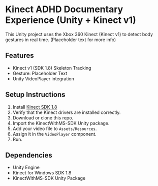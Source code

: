 # Kinect ADHD Documentary Experience (Unity + Kinect v1)

This Unity project uses the Xbox 360 Kinect (Kinect v1) to detect body gestures in real time. (Placeholder text for more info)

## Features

- Kinect v1 (SDK 1.8) Skeleton Tracking
- Gesture: Placeholder Text
- Unity VideoPlayer integration

## Setup Instructions

1. Install [Kinect SDK 1.8](https://www.microsoft.com/en-us/download/details.aspx?id=40278)
2. Verify that the Kinect drivers are installed correctly.
3. Download or clone this repo.
4. Import the KinectWithMS-SDK Unity package.
5. Add your video file to `Assets/Resources`.
6. Assign it in the `VideoPlayer` component.
7. Run.

## Dependencies

- Unity Engine
- Kinect for Windows SDK 1.8
- KinectWithMS-SDK Unity Package
